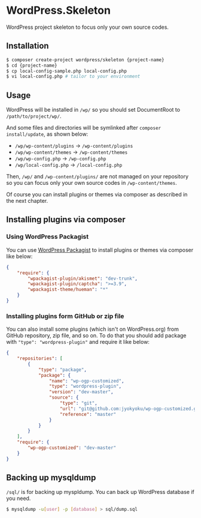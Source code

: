 # WordPress.Skeleton

WordPress project skeleton to focus only your own source codes.

## Installation

```bash
$ composer create-project wordpress/skeleton {project-name}
$ cd {project-name}
$ cp local-config-sample.php local-config.php
$ vi local-config.php # tailor to your environment
```

## Usage

WordPress will be installed in `/wp/` so you should set DocumentRoot to `/path/to/project/wp/`.

And some files and directories will be symlinked after `composer install/update`, as shown below:

* `/wp/wp-content/plugins` -> `/wp-content/plugins`
* `/wp/wp-content/themes` -> `/wp-content/themes`
* `/wp/wp-config.php` -> `/wp-config.php`
* `/wp/local-config.php` -> `/local-config.php`

Then, `/wp/` and `/wp-content/plugins/` are not managed on your repository so you can focus only your own source codes in `/wp-content/themes`.

Of course you can install plugins or themes via composer as described in the next chapter.

## Installing plugins via composer

### Using WordPress Packagist

You can use [WordPress Packagist](http://wpackagist.org) to install plugins or themes via composer like below:

```json
{
    "require": {
        "wpackagist-plugin/akismet": "dev-trunk",
        "wpackagist-plugin/captcha": ">=3.9",
        "wpackagist-theme/hueman": "*"
    }
}
```

### Installing plugins form GitHub or zip file

You can also install some plugins (which isn't on WordPress.org) from GitHub repository, zip file, and so on.
To do that you should add package with `"type": "wordpress-plugin"` and require it like below:

```json
{
    "repositories": [
        {
            "type": "package",
            "package": {
                "name": "wp-ogp-customized",
                "type": "wordpress-plugin",
                "version": "dev-master",
                "source": {
                    "type": "git",
                    "url": "git@github.com:jyokyoku/wp-ogp-customized.git",
                    "reference": "master"
                }
            }
        }
    ],
    "require": {
        "wp-ogp-customized": "dev-master"
    }
}
```

## Backing up mysqldump

`/sql/` is for backing up myspldump. You can back up WordPress database if you need.

```bash
$ mysqldump -u[user] -p [database] > sql/dump.sql
```
